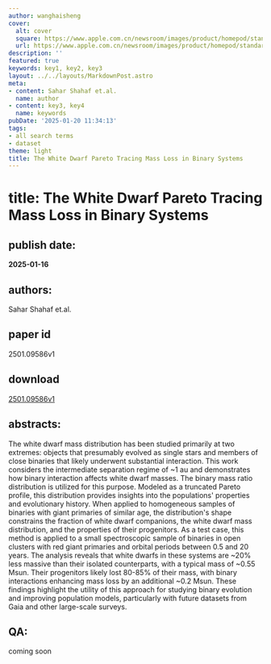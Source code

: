 ```yaml
---
author: wanghaisheng
cover:
  alt: cover
  square: https://www.apple.com.cn/newsroom/images/product/homepod/standard/Apple-HomePod-hero-230118_big.jpg.large_2x.jpg
  url: https://www.apple.com.cn/newsroom/images/product/homepod/standard/Apple-HomePod-hero-230118_big.jpg.large_2x.jpg
description: ''
featured: true
keywords: key1, key2, key3
layout: ../../layouts/MarkdownPost.astro
meta:
- content: Sahar Shahaf et.al.
  name: author
- content: key3, key4
  name: keywords
pubDate: '2025-01-20 11:34:13'
tags:
- all search terms
- dataset
theme: light
title: The White Dwarf Pareto Tracing Mass Loss in Binary Systems
---
```


# title: The White Dwarf Pareto Tracing Mass Loss in Binary Systems 
## publish date: 
**2025-01-16** 
## authors: 
  Sahar Shahaf et.al. 
## paper id
2501.09586v1
## download
[2501.09586v1](http://arxiv.org/abs/2501.09586v1)
## abstracts:
The white dwarf mass distribution has been studied primarily at two extremes: objects that presumably evolved as single stars and members of close binaries that likely underwent substantial interaction. This work considers the intermediate separation regime of ~1 au and demonstrates how binary interaction affects white dwarf masses. The binary mass ratio distribution is utilized for this purpose. Modeled as a truncated Pareto profile, this distribution provides insights into the populations' properties and evolutionary history. When applied to homogeneous samples of binaries with giant primaries of similar age, the distribution's shape constrains the fraction of white dwarf companions, the white dwarf mass distribution, and the properties of their progenitors. As a test case, this method is applied to a small spectroscopic sample of binaries in open clusters with red giant primaries and orbital periods between 0.5 and 20 years. The analysis reveals that white dwarfs in these systems are ~20% less massive than their isolated counterparts, with a typical mass of ~0.55 Msun. Their progenitors likely lost 80-85% of their mass, with binary interactions enhancing mass loss by an additional ~0.2 Msun. These findings highlight the utility of this approach for studying binary evolution and improving population models, particularly with future datasets from Gaia and other large-scale surveys.
## QA:
coming soon
